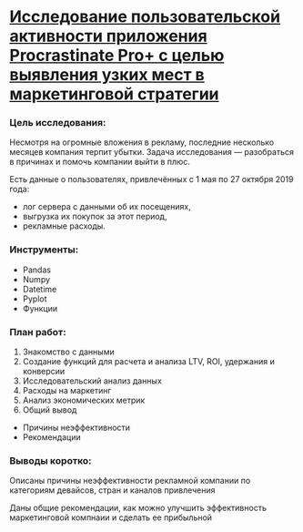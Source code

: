 # [Исследование пользовательской активности приложения Procrastinate Pro+ с целью выявления узких мест в маркетинговой стратегии](https://github.com/asolovov/asolovov_portfolio/blob/main/marketing/marketing.ipynb)

### Цель исследования:
Несмотря на огромные вложения в рекламу, последние несколько месяцев компания терпит убытки. Задача исследования — разобраться в причинах и помочь компании выйти в плюс.

Есть данные о пользователях, привлечённых с 1 мая по 27 октября 2019 года:

- лог сервера с данными об их посещениях,
- выгрузка их покупок за этот период,
- рекламные расходы.

### Инструменты:

- Pandas
- Numpy
- Datetime
- Pyplot
- Функции

### План работ:
1. Знакомство с данными
2. Создание функций для расчета и анализа LTV, ROI, удержания и конверсии
3. Исследовательский анализ данных
4. Расходы на маркетинг
5. Анализ экономических метрик
6. Общий вывод
- Причины неэффективности
- Рекомендации

### Выводы коротко:
Описаны причины неэффективности рекламной компании по категориям девайсов, стран и каналов привлечения

Даны общие рекомендации, как можно улучшить эффективность маркетинговой компнаии и сделать ее прибыльной
